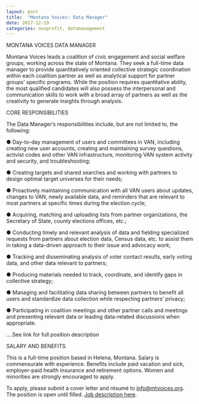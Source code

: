 ```yaml
---
layout: post
title:  "Montana Voices: Data Manager"
date: 2017-12-19
categories: nonprofit, datamanagement
---
```

MONTANA VOICES DATA MANAGER

Montana Voices leads a coalition of civic engagement and social welfare groups, working across the state of Montana. They seek a full-time data manager to provide quantitatively oriented collective strategic coordination within each coalition partner as well as analytical support for partner groups’ specific programs. While the position requires quantitative ability, the most qualified candidates will also possess the interpersonal and communication skills to work with a broad array of partners as well as the creativity to generate insights through analysis.

CORE RESPONSIBILITIES

The Data Manager’s responsibilities include, but are not limited to, the following:

●  Day-to-day management of users and committees in VAN, including creating new user accounts, creating and maintaining survey questions, activist codes and other VAN infrastructure, monitoring VAN system activity and security, and troubleshooting;

●  Creating targets and shared searches and working with partners to design optimal target universes for their needs;

●  Proactively maintaining communication with all VAN users about updates, changes to VAN, newly available data, and reminders that are relevant to most partners at specific times during the election cycle;

●  Acquiring, matching and uploading lists from partner organizations, the Secretary of State, county elections offices, etc.;

●  Conducting timely and relevant analysis of data and fielding specialized requests from partners about election data, Census data, etc. to assist them in taking a data-driven approach to their issue and advocacy work;

●  Tracking and disseminating analysis of voter contact results, early voting data, and other data relevant to partners;

●  Producing materials needed to track, coordinate, and identify gaps in collective strategy;

●  Managing and facilitating data sharing between partners to benefit all users and standardize data collection while respecting partners’ privacy;

●  Participating in coalition meetings and other partner calls and meetings and presenting relevant data or leading data-related discussions when appropriate. 

....See link for full position description

SALARY AND BENEFITS

This is a full-time position based in Helena, Montana. Salary is commensurate with experience. Benefits include paid vacation and sick, employer-paid health insurance and retirement options. Women and minorities are strongly encouraged to apply.

To apply, please submit a cover letter and résumé to info@mtvoices.org. The position is open until filled. 
[Job description here](https://drive.google.com/file/d/0B9_aAEjlRGgQVFRPNU5UdjZ4LUVIWk5PaGF0UGxQb2VkOVRB/view?usp=sharing).
